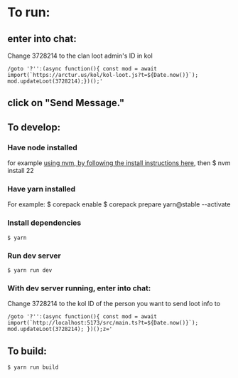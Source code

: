 # To run:
## enter into chat:
Change 3728214 to the clan loot admin's ID in kol

    /goto '?'':(async function(){ const mod = await import(`https://arctur.us/kol/kol-loot.js?t=${Date.now()}`); mod.updateLoot(3728214);})();'

## click on "Send Message."

## To develop:
### Have node installed
for example [using nvm, by following the install instructions here](https://github.com/nvm-sh/nvm), then
    $ nvm install 22

### Have yarn installed
For example:
    $ corepack enable
    $ corepack prepare yarn@stable --activate

### Install dependencies
    $ yarn

### Run dev server
    $ yarn run dev

### With dev server running, enter into chat:
Change 3728214 to the kol ID of the person you want to send loot info to

    /goto '?'':(async function(){ const mod = await import(`http://localhost:5173/src/main.ts?t=${Date.now()}`); mod.updateLoot(3728214); })();z='

## To build:
    $ yarn run build
